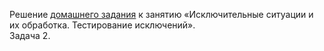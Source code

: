 Решение [домашнего задания](https://github.com/netology-code/javaqa-homeworks/tree/master/exceptions) к занятию «Исключительные ситуации и их обработка. Тестирование исключений».  
Задача 2.
